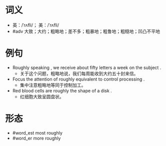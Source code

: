 # 词义
- 英：/ˈrʌfli/； 美：/ˈrʌfli/
- #adv 大致；大约；粗略地；差不多；粗暴地；粗鲁地；粗糙地；凹凸不平地
# 例句
- Roughly speaking , we receive about fifty letters a week on the subject .
	- 关于这个问题，粗略地说，我们每周能收到大约五十封来信。
- Focus the attention of roughly equivalent to control processing .
	- 集中注意粗略地等同于控制加工。
- Red blood cells are roughly the shape of a disk .
	- 红细胞大致呈圆盘状。
# 形态
- #word_est most roughly
- #word_er more roughly
